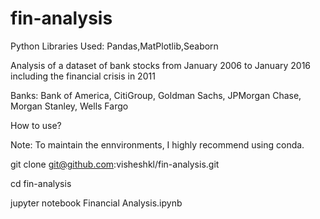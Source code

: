 # fin-analysis
Python Libraries Used: Pandas,MatPlotlib,Seaborn


Analysis of a dataset of bank stocks from January 2006 to January 2016 including the financial crisis in 2011


Banks:
Bank of America,
CitiGroup,
Goldman Sachs,
JPMorgan Chase,
Morgan Stanley,
Wells Fargo

How to use?


Note: To maintain the ennvironments, I highly recommend using conda.

git clone git@github.com:visheshkl/fin-analysis.git


cd fin-analysis


jupyter notebook Financial Analysis.ipynb
